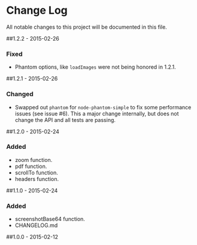 # Change Log
All notable changes to this project will be documented in this file.

##1.2.2 - 2015-02-26
### Fixed
- Phantom options, like `loadImages` were not being honored in 1.2.1.

##1.2.1 - 2015-02-26
### Changed
- Swapped out `phantom` for `node-phantom-simple` to fix some performance issues (see issue #6).  This a major change internally, but does not change the API and all tests are passing.

##1.2.0 - 2015-02-24
### Added
- zoom function.
- pdf function.
- scrollTo function.
- headers function.

##1.1.0 - 2015-02-24
### Added
- screenshotBase64 function.
- CHANGELOG.md

##1.0.0 - 2015-02-12